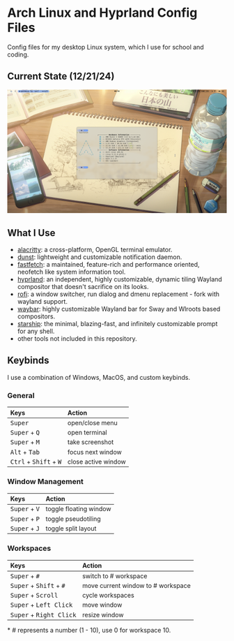 # Arch Linux and Hyprland Config Files

Config files for my desktop Linux system, which I use for school and coding.

## Current State (12/21/24)

<img src="./assets/state.png"/>

## What I Use

-   [alacritty](https://github.com/alacritty/alacritty): a cross-platform, OpenGL terminal emulator.
-   [dunst](https://github.com/dunst-project/dunst): lightweight and customizable notification daemon.
-   [fastfetch](https://github.com/fastfetch-cli/fastfetch): a maintained, feature-rich and performance oriented, neofetch like system information tool.
-   [hyprland](https://hyprland.org/): an independent, highly customizable, dynamic tiling Wayland compositor that doesn't sacrifice on its looks.
-   [rofi](https://github.com/lbonn/rofi): a window switcher, run dialog and dmenu replacement - fork with wayland support.
-   [waybar](https://github.com/Alexays/Waybar): highly customizable Wayland bar for Sway and Wlroots based compositors.
-   [starship](https://starship.rs/): the minimal, blazing-fast, and infinitely customizable prompt for any shell.
-   other tools not included in this repository.

## Keybinds

I use a combination of Windows, MacOS, and custom keybinds.

### General

| Keys                                              | Action              |
| :------------------------------------------------ | :------------------ |
| <kbd>Super</kbd>                                  | open/close menu     |
| <kbd>Super</kbd> + <kbd>Q</kbd>                   | open terminal       |
| <kbd>Super</kbd> + <kbd>M</kbd>                   | take screenshot     |
| <kbd>Alt</kbd> + <kbd>Tab</kbd>                   | focus next window   |
| <kbd>Ctrl</kbd> + <kbd>Shift</kbd> + <kbd>W</kbd> | close active window |

### Window Management

| Keys                            | Action                 |
| :------------------------------ | :--------------------- |
| <kbd>Super</kbd> + <kbd>V</kbd> | toggle floating window |
| <kbd>Super</kbd> + <kbd>P</kbd> | toggle pseudotiling    |
| <kbd>Super</kbd> + <kbd>J</kbd> | toggle split layout    |

### Workspaces

| Keys                                               | Action                             |
| :------------------------------------------------- | :--------------------------------- |
| <kbd>Super</kbd> + <kbd>#</kbd>                    | switch to # workspace              |
| <kbd>Super</kbd> + <kbd>Shift</kbd> + <kbd>#</kbd> | move current window to # workspace |
| <kbd>Super</kbd> + <kbd>Scroll</kbd>               | cycle workspaces                   |
| <kbd>Super</kbd> + <kbd>Left Click</kbd>           | move window                        |
| <kbd>Super</kbd> + <kbd>Right Click</kbd>          | resize window                      |

\* # represents a number (1 - 10), use 0 for workspace 10.
